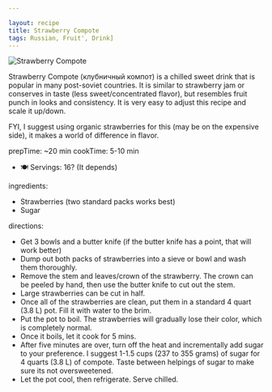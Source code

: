 ```yaml
---

layout: recipe
title: Strawberry Compote
tags: Russian, Fruit', Drink]
---
```

![Strawberry Compote](/recipes/pix/glass-of-compote.webp)

Strawberry Compote (клубничный компот) is a chilled sweet drink that is popular in many post-soviet countries. It is similar to strawberry jam or conserves in taste (less sweet/concentrated flavor), but resembles fruit punch in looks and consistency. It is very easy to adjust this recipe and scale it up/down.

FYI, I suggest using organic strawberries for this (may be on the expensive side), it makes a world of difference in flavor.


prepTime: ~20 min
cookTime: 5-10 min
- 🍽️ Servings: 16? (It depends)

ingredients:
- Strawberries (two standard packs works best)
- Sugar


directions:
- Get 3 bowls and a butter knife (if the butter knife has a point, that will work better)
- Dump out both packs of strawberries into a sieve or bowl and wash them thoroughly.
- Remove the stem and leaves/crown of the strawberry. The crown can be peeled by hand, then use the butter knife to cut out the stem.
- Large strawberries can be cut in half.
- Once all of the strawberries are clean, put them in a standard 4 quart (3.8 L) pot. Fill it with water to the brim.
- Put the pot to boil. The strawberries will gradually lose their color, which is completely normal.
- Once it boils, let it cook for 5 mins.
- After five minutes are over, turn off the heat and incrementally add sugar to your preference. I suggest 1-1.5 cups (237 to 355 grams) of sugar for 4 quarts (3.8 L) of compote. Taste between helpings of sugar to make sure its not oversweetened.
- Let the pot cool, then refrigerate. Serve chilled.
